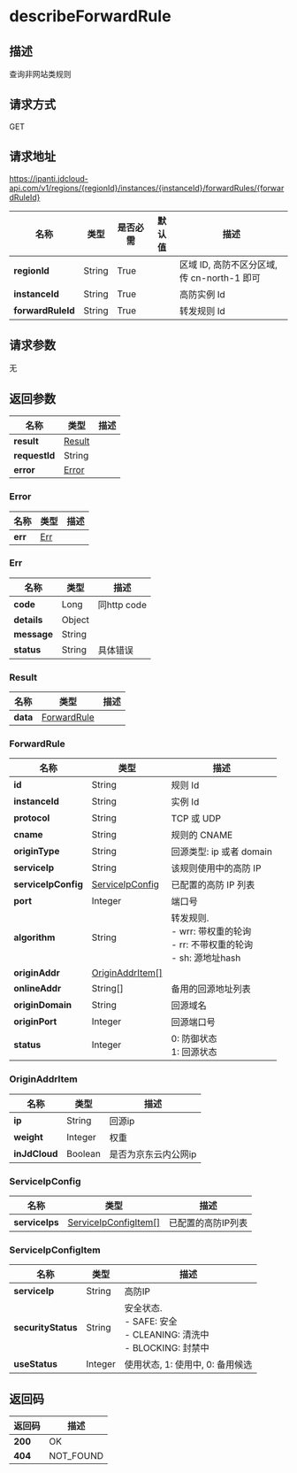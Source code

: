 # describeForwardRule


## 描述
查询非网站类规则

## 请求方式
GET

## 请求地址
https://ipanti.jdcloud-api.com/v1/regions/{regionId}/instances/{instanceId}/forwardRules/{forwardRuleId}

|名称|类型|是否必需|默认值|描述|
|---|---|---|---|---|
|**regionId**|String|True| |区域 ID, 高防不区分区域, 传 cn-north-1 即可|
|**instanceId**|String|True| |高防实例 Id|
|**forwardRuleId**|String|True| |转发规则 Id|

## 请求参数
无


## 返回参数
|名称|类型|描述|
|---|---|---|
|**result**|[Result](describeforwardrule#result)| |
|**requestId**|String| |
|**error**|[Error](describeforwardrule#error)| |

### <div id="error">Error</div>
|名称|类型|描述|
|---|---|---|
|**err**|[Err](describeforwardrule#err)| |
### <div id="err">Err</div>
|名称|类型|描述|
|---|---|---|
|**code**|Long|同http code|
|**details**|Object| |
|**message**|String| |
|**status**|String|具体错误|
### <div id="result">Result</div>
|名称|类型|描述|
|---|---|---|
|**data**|[ForwardRule](describeforwardrule#forwardrule)| |
### <div id="forwardrule">ForwardRule</div>
|名称|类型|描述|
|---|---|---|
|**id**|String|规则 Id|
|**instanceId**|String|实例 Id|
|**protocol**|String|TCP 或 UDP|
|**cname**|String|规则的 CNAME|
|**originType**|String|回源类型: ip 或者 domain|
|**serviceIp**|String|该规则使用中的高防 IP|
|**serviceIpConfig**|[ServiceIpConfig](describeforwardrule#serviceipconfig)|已配置的高防 IP 列表|
|**port**|Integer|端口号|
|**algorithm**|String|转发规则. <br>- wrr: 带权重的轮询<br>- rr:  不带权重的轮询<br>- sh:  源地址hash|
|**originAddr**|[OriginAddrItem[]](describeforwardrule#originaddritem)| |
|**onlineAddr**|String[]|备用的回源地址列表|
|**originDomain**|String|回源域名|
|**originPort**|Integer|回源端口号|
|**status**|Integer|0: 防御状态<br>1: 回源状态|
### <div id="originaddritem">OriginAddrItem</div>
|名称|类型|描述|
|---|---|---|
|**ip**|String|回源ip|
|**weight**|Integer|权重|
|**inJdCloud**|Boolean|是否为京东云内公网ip|
### <div id="serviceipconfig">ServiceIpConfig</div>
|名称|类型|描述|
|---|---|---|
|**serviceIps**|[ServiceIpConfigItem[]](describeforwardrule#serviceipconfigitem)|已配置的高防IP列表|
### <div id="serviceipconfigitem">ServiceIpConfigItem</div>
|名称|类型|描述|
|---|---|---|
|**serviceIp**|String|高防IP|
|**securityStatus**|String|安全状态. <br>- SAFE: 安全<br>- CLEANING: 清洗中<br>- BLOCKING: 封禁中|
|**useStatus**|Integer|使用状态, 1: 使用中, 0: 备用候选|

## 返回码
|返回码|描述|
|---|---|
|**200**|OK|
|**404**|NOT_FOUND|

